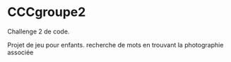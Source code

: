 # CCCgroupe2

Challenge 2 de code.

Projet de jeu pour enfants. 
recherche de mots en trouvant la photographie associée
